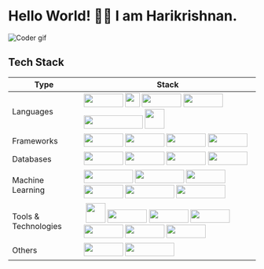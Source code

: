 # Hello World! 👋🏽 I am Harikrishnan.

<img alt="Coder gif" src="https://media.giphy.com/media/RbDKaczqWovIugyJmW/giphy.gif">

## Tech Stack

Type          | Stack
------------- | -------------
Languages      | <img width="80px" height="27px" src="https://img.shields.io/badge/Python-D1D41B?style=for-the-badge&logo=python&logoColor=blue"> <img width="30px" height="29px" src="https://user-images.githubusercontent.com/25181517/192106070-46255bcf-65e6-4c6b-a296-bf8d0d8fb2a7.png"> <img width="80px" height="27px" src="https://img.shields.io/badge/HTML5-E34F26?style=for-the-badge&logo=html5&logoColor=white"> <img width="80px" height="27px" src="https://img.shields.io/badge/CSS3-1572B6?style=for-the-badge&logo=css3&logoColor=white"> <img width="120px" height="27px" src="https://img.shields.io/badge/JavaScript-323330?style=for-the-badge&logo=javascript&logoColor=F7DF1E"> <img width="40px" src="https://user-images.githubusercontent.com/25181517/117201156-9a724800-adec-11eb-9a9d-3cd0f67da4bc.png">
Frameworks | <img width="80px" height="27px" src="https://img.shields.io/badge/Flask-000000?style=for-the-badge&logo=flask&logoColor=white"> <img width="80px" height="27px" src="https://img.shields.io/badge/FastAPI-005571?style=for-the-badge&logo=fastapi"> <img width="80px" height="27px" src="https://img.shields.io/badge/react-%2320232a.svg?style=for-the-badge&logo=react&logoColor=%2361DAFB">  <img width="80px" height="27px" src="https://img.shields.io/badge/node.js-6DA55F?style=for-the-badge&logo=node.js&logoColor=white">
Databases | <img width="80px" height="27px" src="https://img.shields.io/badge/mysql-%2300f.svg?style=for-the-badge&logo=mysql&logoColor=white"> <img width="80px" height="27px" src="https://img.shields.io/badge/postgres-%23316192.svg?style=for-the-badge&logo=postgresql&logoColor=white"> <img width="80px" height="27px" src="https://img.shields.io/badge/MongoDB-%234ea94b.svg?style=for-the-badge&logo=mongodb&logoColor=white"> <img width="80px" height="27px" src="https://img.shields.io/badge/Supabase-3ECF8E?style=for-the-badge&logo=supabase&logoColor=white">
Machine Learning       |  <img width="100px" height="27px" src="https://img.shields.io/badge/OpenCV-27338e?style=for-the-badge&logo=OpenCV&logoColor=white"> <img width="100px" height="27px" src="https://img.shields.io/badge/PyTorch-EE4C2C?style=for-the-badge&logo=pytorch&logoColor=white"> <img width="80px" height="27px" src="https://img.shields.io/badge/Pandas-2C2D72?style=for-the-badge&logo=pandas&logoColor=white"> <img width="80px" height="27px" src="https://img.shields.io/badge/Numpy-777BB4?style=for-the-badge&logo=numpy&logoColor=white"> <img width="100px" height="27px" src="https://img.shields.io/badge/scikit_learn-F7931E?style=for-the-badge&logo=scikit-learn&logoColor=white"> <img width="100px" height="27px" src="https://img.shields.io/badge/Matplotlib-%23ffffff.svg?style=for-the-badge&logo=Matplotlib&logoColor=black">
Tools & Technologies       | <img width=""> <img width="40px" src="https://user-images.githubusercontent.com/25181517/192108372-f71d70ac-7ae6-4c0d-8395-51d8870c2ef0.png"> <img width="80px" height="27px" src="https://img.shields.io/badge/docker-%230db7ed.svg?style=for-the-badge&logo=docker&logoColor=white"> <img width="80px" height="27px" src="https://img.shields.io/badge/Postman-FF6C37?style=for-the-badge&logo=postman&logoColor=white"> <img width="80px" height="27px" src="https://img.shields.io/badge/figma-%23F24E1E.svg?style=for-the-badge&logo=figma&logoColor=white"> <img width="80px" height="27px" src="https://img.shields.io/badge/azure-%230072C6.svg?style=for-the-badge&logo=microsoftazure&logoColor=white"> <img width="80px" height="27px" src="https://img.shields.io/badge/Render-%46E3B7.svg?style=for-the-badge&logo=render&logoColor=white"> <img width="80px" height="27px" src="https://img.shields.io/badge/nginx-%23009639.svg?style=for-the-badge&logo=nginx&logoColor=white">
Others       | <img width="80px" height="27px" src="https://img.shields.io/badge/docker-%230db7ed.svg?style=for-the-badge&logo=docker&logoColor=white"> <img width="100px" height="27px" src="https://img.shields.io/badge/-RaspberryPi-C51A4A?style=for-the-badge&logo=Raspberry-Pi">
